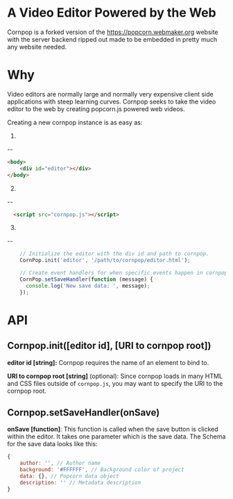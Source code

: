 A Video Editor Powered by the Web
=================================

Cornpop is a forked version of the https://popcorn.webmaker.org website with the
server backend ripped out made to be embedded in pretty much any website needed.

Why
===

Video editors are normally large and normally very expensive client side
applications with steep learning curves. Cornpop seeks to take the video editor
to the web by creating popcorn.js powered web videos.

Creating a new cornpop instance is as easy as:

1.
--
```html
<body>
    <div id="editor"></div>
</body>
```

2.
--
```html
  <script src="cornpop.js"></script>
```


3.
--
```javascript
    // Initialize the editor with the div id and path to cornpop.
    CornPop.init('editor', '/path/to/cornpop/editor.html');

    // Create event handlers for when specific events happen in cornpop.
    CornPop.setSaveHandler(function (message) {
      console.log('New save data: ', message);
    });
```

API
===

Cornpop.init([editor id], [URI to cornpop root])
------------------------------------------------

**editor id [string]:** Cornpop requires the name of an element to bind to.

**URI to cornpop root [string]** (optional): Since cornpop loads in many HTML and CSS
files outside of `cornpop.js`, you may want to specify the URI to the cornpop root.

Cornpop.setSaveHandler(onSave)
------------------------------

**onSave [function]**: This function is called when the save button is clicked
within the editor. It takes one parameter which is the save data. The Schema
for the save data looks like this:

```javascript
{
    author: '', // Author name
    background: '#FFFFFF', // Background color of project
    data: {}, // Popcorn data object
    description: '' // Metadata description
}
```
